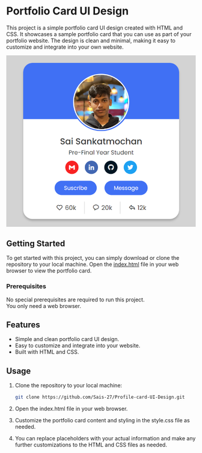 # Portfolio Card UI Design

This project is a simple portfolio card UI design created with HTML and CSS. It showcases a sample portfolio card that you can use as part of your portfolio website. The design is clean and minimal, making it easy to customize and integrate into your own website.

![Portfolio Card UI Design](Result.png)

## Getting Started

To get started with this project, you can simply download or clone the repository to your local machine. Open the [index.html](https://github.com/Sais-27/Profile-card-UI-Design/blob/main/index.html) file in your web browser to view the portfolio card.

### Prerequisites

No special prerequisites are required to run this project.<br/> You only need a web browser.

## Features

- Simple and clean portfolio card UI design.
- Easy to customize and integrate into your website.
- Built with HTML and CSS.

## Usage

1. Clone the repository to your local machine:

   ```sh
   git clone https://github.com/Sais-27/Profile-card-UI-Design.git
2. Open the index.html file in your web browser.

3. Customize the portfolio card content and styling in the style.css file as needed.

4. You can replace placeholders with your actual information and make any further customizations to the HTML and CSS files as needed.


 


 
